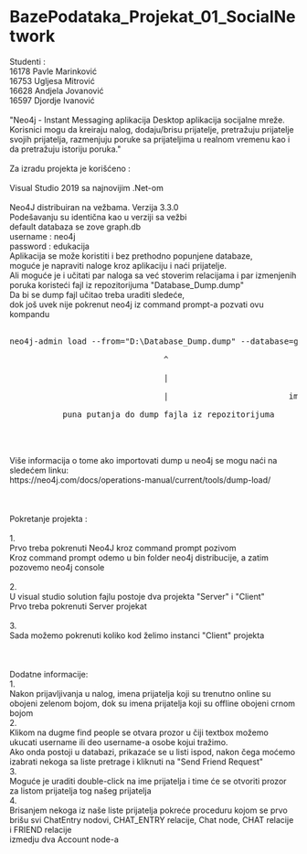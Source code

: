 # BazePodataka_Projekat_01_SocialNetwork
Studenti :<br />
16178 Pavle Marinković<br />
16753	Ugljesa	Mitrović<br />
16628	Andjela	Jovanović<br />
16597	Djordje	Ivanović<br />
<br />
"Neo4j - Instant Messaging aplikacija
Desktop aplikacija socijalne mreže. Korisnici mogu da kreiraju nalog, dodaju/brisu prijatelje,
pretražuju prijatelje svojih prijatelja, razmenjuju poruke sa prijateljima u realnom vremenu kao i da pretražuju istoriju poruka."
<br />
<br />
Za izradu projekta je korišćeno :<br />
<br />
Visual Studio 2019 sa najnovijim .Net-om<br />
<br />
Neo4J distribuiran na vežbama. Verzija 3.3.0<br />
Podešavanju su identična kao u verziji sa vežbi<br />
default databaza se zove graph.db<br />
username : neo4j<br />
password : edukacija<br />
Aplikacija se može koristiti i bez prethodno popunjene databaze,<br />
moguće je napraviti naloge kroz aplikaciju i naći prijatelje.<br />
Ali moguće je i učitati par naloga sa već stoverim relacijama i par izmenjenih poruka koristeći fajl iz repozitorijuma "Database_Dump.dump"<br />
Da bi se dump fajl učitao treba uraditi sledeće,<br />
dok još uvek nije pokrenut neo4j iz command prompt-a pozvati ovu kompandu<br />
<br />
<pre>
neo4j-admin load --from="D:\Database_Dump.dump" --database=graph.db --force<br />
                                ^                             ^<br />
                                |                             |<br />
                                |                         ime databaze (u distribuciji neo4j-a sa vezbi je to graph.db)<br />
           puna putanja do dump fajla iz repozitorijuma<br />
</pre>
<br />
<br />
Više informacija o tome ako importovati dump u neo4j se mogu naći na sledećem linku:<br />
https://neo4j.com/docs/operations-manual/current/tools/dump-load/<br />
<br />
<br />
<br />
Pokretanje projekta :<br />
<br />
1.<br />
Prvo treba pokrenuti Neo4J kroz command prompt pozivom<br />
Kroz command prompt odemo u bin folder neo4j distribucije, a zatim pozovemo neo4j console<br />
<br />
2.<br />
U visual studio solution fajlu postoje dva projekta "Server" i "Client"<br />
Prvo treba pokrenuti Server projekat<br />
<br />
3.<br />
Sada možemo pokrenuti koliko kod želimo instanci "Client" projekta<br />
<br />
<br />
<br />
Dodatne informacije:<br />
1.<br />
Nakon prijavljivanja u nalog, imena prijatelja koji su trenutno online su obojeni zelenom bojom, dok su imena prijatelja koji su offline obojeni crnom bojom<br />
2.<br />
Klikom na dugme find people se otvara prozor u čiji textbox možemo ukucati username ili deo username-a osobe kojui tražimo.<br />
Ako onda postoji u databazi, prikazaće se u listi ispod, nakon čega moćemo izabrati nekoga sa liste pretrage i kliknuti na "Send Friend Request"<br />
3.<br />
Moguće je uraditi double-click na ime prijatelja i time će se otvoriti prozor za listom prijatelja tog našeg prijatelja<br />
4.<br />
Brisanjem nekoga iz naše liste prijatelja pokreće proceduru kojom se prvo brišu svi ChatEntry nodovi, CHAT_ENTRY relacije, Chat node, CHAT relacije i FRIEND relacije<br />
izmedju dva Account node-a<br />
